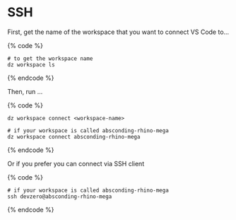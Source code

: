 # SSH

First, get the name of the workspace that you want to connect VS Code to...

{% code %}
```
# to get the workspace name
dz workspace ls
```
{% endcode %}

Then, run ...

{% code %}
```
dz workspace connect <workspace-name>

# if your workspace is called absconding-rhino-mega
dz workspace connect absconding-rhino-mega
```
{% endcode %}

Or if you prefer you can connect via SSH client

{% code %}
```
# if your workspace is called absconding-rhino-mega
ssh devzero@absconding-rhino-mega
```
{% endcode %}
